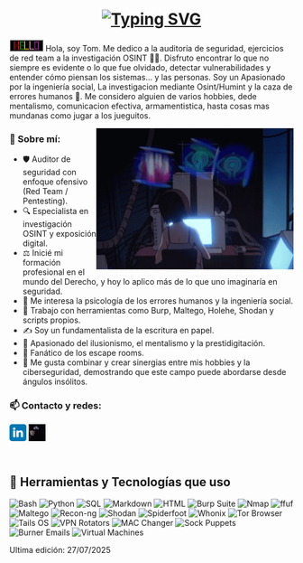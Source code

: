 <h1 align="center">
  <a href="https://git.io/typing-svg">
    <img src="https://readme-typing-svg.demolab.com?font=Fira+Code&size=45&duration=2500&pause=800&color=FF72FF&center=true&vCenter=true&multiline=true&width=1000&height=200&lines=Bienvenidos+a+mi+perfil;Soy+Tom;Auditor+de+Seguridad;" alt="Typing SVG" />
  </a>
</h1>

<p><img src="https://raw.githubusercontent.com/vibrantfix/vibrantfix/main/assets/gif/hello.gif" width="60px">
  Hola, soy Tom. Me dedico a la auditoría de seguridad, ejercicios de red team a la investigación OSINT 🕵️‍♂️.  
  Disfruto encontrar lo que no siempre es evidente o lo que fue olvidado, detectar vulnerabilidades y entender cómo piensan los sistemas... y las personas.  
  Soy un Apasionado por la ingeniería social, La investigacion mediante Osint/Humint y la caza de errores humanos 🎯.  
  Me considero alguien de varios hobbies, dede mentalismo, comunicacion efectiva, armamentistica, hasta cosas mas mundanas como jugar a los jueguitos.
</p>

<img align="right" alt="GIF" src="https://raw.githubusercontent.com/vibrantfix/vibrantfix/main/assets/gif/lain.gif" width="350px" height="250px" />

### 🐼 Sobre mí:

- 🛡️ Auditor de seguridad con enfoque ofensivo (Red Team / Pentesting).
- 🔍 Especialista en investigación OSINT y exposición digital.
- ⚖️ Inicié mi formación profesional en el mundo del Derecho, y hoy lo aplico más de lo que uno imaginaría en seguridad.
- 🧠 Me interesa la psicología de los errores humanos y la ingeniería social.
- 🧰 Trabajo con herramientas como Burp, Maltego, Holehe, Shodan y scripts propios.
- ✍️ Soy un fundamentalista de la escritura en papel.
- 🎩 Apasionado del ilusionismo, el mentalismo y la prestidigitación.
- 🧩 Fanático de los escape rooms.
- 🧬 Me gusta combinar y crear sinergias entre mis hobbies y la ciberseguridad, demostrando que este campo puede abordarse desde ángulos insólitos.


<h3 align="left">📫 Contacto y redes:</h3>
<p align="left">
<a href="https://www.linkedin.com/in/tomas-de-otaduy" target="blank"><img align="center" src="https://raw.githubusercontent.com/vibrantfix/vibrantfix/main/assets/icons/linkedin.svg" height="30" width="30" alt="linkedin" /></a>
<a href="https://tomdoe470.github.io" target="blank"><img align="center" src="https://raw.githubusercontent.com/vibrantfix/vibrantfix/main/assets/icons/logo.jpg" height="30" width="30" alt="web" /></a>
</p>
<br>
        

<h2>🧠 Herramientas y Tecnologías que uso</h2>
<p>

<!-- Lenguajes y marcado -->
  <img alt="Bash" src="https://img.shields.io/badge/Bash-4EAA25?logo=gnubash&logoColor=white&style=flat">
  <img alt="Python" src="https://img.shields.io/badge/Python-3776AB?logo=python&logoColor=white&style=flat">
  <img alt="SQL" src="https://img.shields.io/badge/SQL-025E8C.svg?logo=database&logoColor=white&style=flat">
  <img alt="Markdown" src="https://img.shields.io/badge/Markdown-000?logo=markdown&logoColor=white&style=flat">
  <img alt="HTML" src="https://img.shields.io/badge/HTML5-E34F26?logo=html5&logoColor=white&style=flat">

<!-- Red Team / Pentesting -->
  <img alt="Burp Suite" src="https://img.shields.io/badge/Burp%20Suite-FF6F00.svg?logo=burpsuite&logoColor=white&style=flat">
  <img alt="Nmap" src="https://img.shields.io/badge/Nmap-0072C6?logo=gnuprivacyguard&logoColor=white&style=flat">
  <img alt="ffuf" src="https://img.shields.io/badge/ffuf-grey?logo=data:image/svg+xml;base64,&style=flat">

<!-- OSINT -->
  <img alt="Maltego" src="https://img.shields.io/badge/Maltego-0064A5?logo=maltego&logoColor=white&style=flat">
  <img alt="Recon-ng" src="https://img.shields.io/badge/Recon--ng-000000?logo=hackthebox&logoColor=white&style=flat">
  <img alt="Shodan" src="https://img.shields.io/badge/Shodan-FF0000?logo=shodan&logoColor=white&style=flat">
  <img alt="Spiderfoot" src="https://img.shields.io/badge/Spiderfoot-000000?logo=data:image/svg+xml;base64,&style=flat">

<!-- Anonimato / Sockpuppeting -->
  <img alt="Whonix" src="https://img.shields.io/badge/Whonix-0098DD?logo=torproject&logoColor=white&style=flat">
  <img alt="Tor Browser" src="https://img.shields.io/badge/Tor%20Browser-7E4798?logo=torproject&logoColor=white&style=flat">
  <img alt="Tails OS" src="https://img.shields.io/badge/Tails%20OS-56347C?logo=tails&logoColor=white&style=flat">
  <img alt="VPN Rotators" src="https://img.shields.io/badge/VPN--Rotators-0052CC?logo=protonvpn&logoColor=white&style=flat">
  <img alt="MAC Changer" src="https://img.shields.io/badge/MAC%20Changer-grey?logo=gnubash&logoColor=white&style=flat">
  <img alt="Sock Puppets" src="https://img.shields.io/badge/Sock%20Puppets-222222?logo=google&logoColor=white&style=flat">
  <img alt="Burner Emails" src="https://img.shields.io/badge/Burner%20Emails-F14668?logo=maildotru&logoColor=white&style=flat">
  <img alt="Virtual Machines" src="https://img.shields.io/badge/Virtual%20Machines-5865F2?logo=virtualbox&logoColor=white&style=flat">

</p>


Ultima edición: 27/07/2025
